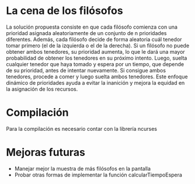 # La cena de los filósofos

La solución propuesta consiste en que cada filósofo comienza con una prioridad asignada aleatoriamente de un conjunto de n prioridades diferentes. Además, cada filósofo decide de forma aleatoria cuál tenedor tomar primero (el de la izquierda o el de la derecha). Si un filósofo no puede obtener ambos tenedores, su prioridad aumenta, lo que le dará una mayor probabilidad de obtener los tenedores en su próximo intento. Luego, suelta cualquier tenedor que haya tomado y espera por un tiempo, que depende de su prioridad, antes de intentar nuevamente. Si consigue ambos tenedores, procede a comer y luego suelta ambos tenedores. Este enfoque dinámico de prioridades ayuda a evitar la inanición y mejora la equidad en la asignación de los recursos. 

# Compilación
Para la compilación es necesario contar con la librería ncurses

# Mejoras futuras
- Manejar mejor la muestra de más filósofos en la pantalla
- Probar otras formas de implementar la función calcularTiempoEspera
